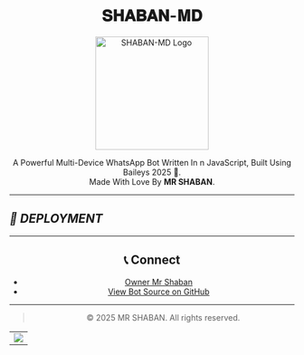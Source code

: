 <h1 align="center">𝐒𝐇𝐀𝐁𝐀𝐍-𝐌𝐃</h1>

<p align="center">
  <img src="https://files.catbox.moe/5yscev.jpg" width="200" alt="SHABAN-MD Logo"/>
</p>

<p align="center">
  A Powerful Multi-Device WhatsApp Bot Written In n JavaScript, Built Using Baileys 2025 🦭.
  <br/>
  Made With Love By <strong>MR SHABAN</strong>.
</p>

---

## _📡 DEPLOYMENT_

<div align="center">
  <table>
    <tr>
      <td><a href="https://dashboard.heroku.com/new-app?template=https://github.com/MRSHABAN40/SHABAN-MD" target="_blank"><img src="https://img.shields.io/badge/Heroku-430098?style=for-the-badge&logo=heroku&logoColor=white&labelColor=000000&color=0000FF"/></a></td>

---

## 📞 Connect

- [Owner Mr Shaban](https://wa.me/923043788282)
- [View Bot Source on GitHub](https://github.com/MRSHABAN40/SHABAN-MD-V5)

---

> © 2025 MR SHABAN. All rights reserved.
